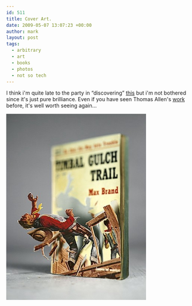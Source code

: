 ```yaml
---
id: 511
title: Cover Art.
date: 2009-05-07 13:07:23 +00:00
author: mark
layout: post
tags:
  - arbitrary
  - art
  - books
  - photos
  - not so tech
---
```

I think i'm quite late to the party in &#8220;discovering&#8221; [this](http://paintalicious.org/2008/11/20/thomas-allens-book-art-photography) but i'm not bothered since it's just pure brilliance. Even if you have seen Thomas Allen's [work](http://www.foleygallery.com/artists/artist_ins.php3?artist=8) before, it's well worth seeing again&#8230;

![Thomas Allen cover](/images/fromwp/2009/05/thomas_allen.jpg)
